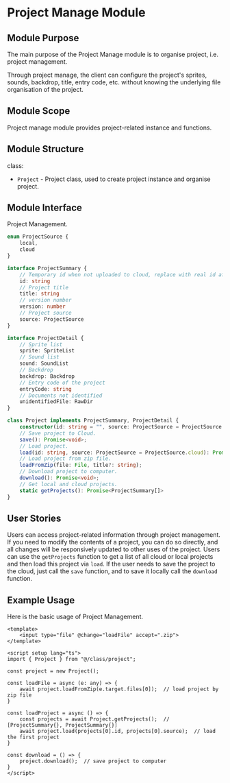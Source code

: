 # Project Manage Module

## Module Purpose

The main purpose of the Project Manage module is to organise project, i.e. project management.

Through project manage, the client can configure the project's sprites, sounds, backdrop, title, entry code, etc. without knowing the underlying file organisation of the project.

## Module Scope

Project manage module provides project-related instance and functions.

## Module Structure

class:

- `Project` - Project class, used to create project instance and organise project.

## Module Interface

Project Management.

```ts
enum ProjectSource {
    local,
    cloud
}

interface ProjectSummary {
    // Temporary id when not uploaded to cloud, replace with real id after uploaded
    id: string
    // Project title
    title: string
    // version number
    version: number
    // Project source
    source: ProjectSource
}

interface ProjectDetail {
    // Sprite list
    sprite: SpriteList
    // Sound list
    sound: SoundList
    // Backdrop
    backdrop: Backdrop
    // Entry code of the project
    entryCode: string
    // Documents not identified
    unidentifiedFile: RawDir
}

class Project implements ProjectSummary, ProjectDetail {
    constructor(id: string = "", source: ProjectSource = ProjectSource.local, title: string = "", version: number = 0, sprite: SpriteList = new SpriteList(), sound: SoundList = new SoundList(), backdrop: Backdrop = new Backdrop(), entryCode: string = "", unidentifiedFile: RawDir = {});
    // Save project to Cloud.
    save(): Promise<void>;
    // Load project.
    load(id: string, source: ProjectSource = ProjectSource.cloud): Promise<void>;
    // Load project from zip file.
    loadFromZip(file: File, title?: string);
    // Download project to computer.
    download(): Promise<void>;
    // Get local and cloud projects.
    static getProjects(): Promise<ProjectSummary[]>
}
```

## User Stories

Users can access project-related information through project management. If you need to modify the contents of a project, you can do so directly, and all changes will be responsively updated to other uses of the project. Users can use the `getProjects` function to get a list of all cloud or local projects and then load this project via `load`. If the user needs to save the project to the cloud, just call the `save` function, and to save it locally call the `download` function.

## Example Usage

Here is the basic usage of Project Management.

```vue
<template>
    <input type="file" @change="loadFile" accept=".zip">
</template>

<script setup lang="ts">
import { Project } from "@/class/project";
    
const project = new Project();

const loadFile = async (e: any) => {
    await project.loadFromZip(e.target.files[0]);  // load project by zip file
}

const loadProject = async () => {
    const projects = await Project.getProjects();  // [ProjectSummary{}, ProjectSummary{}]
    await project.load(projects[0].id, projects[0].source);  // load the first project
}

const download = () => {
    project.download();  // save project to computer
}
</script>
```